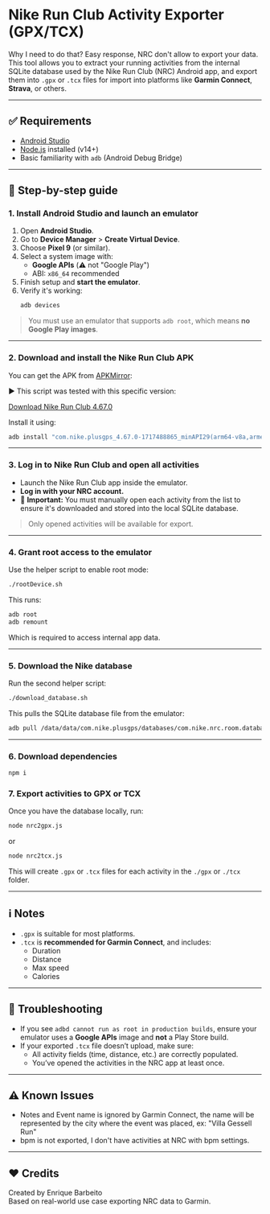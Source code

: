 # Nike Run Club Activity Exporter (GPX/TCX)

Why I need to do that? Easy response, NRC don't allow to export your data.
This tool allows you to extract your running activities from the internal SQLite database used by the Nike Run Club (NRC) Android app, and export them into `.gpx` or `.tcx` files for import into platforms like **Garmin Connect**, **Strava**, or others.

---

## ✅ Requirements

- [Android Studio](https://developer.android.com/studio)
- [Node.js](https://nodejs.org/) installed (v14+)
- Basic familiarity with `adb` (Android Debug Bridge)

---

## 🚀 Step-by-step guide

### 1. Install Android Studio and launch an emulator

1. Open **Android Studio**.
2. Go to **Device Manager** > **Create Virtual Device**.
3. Choose **Pixel 9** (or similar).
4. Select a system image with:
   - **Google APIs** (⚠️ not "Google Play")
   - ABI: `x86_64` recommended
5. Finish setup and **start the emulator**.
6. Verify it's working:
   ```bash
   adb devices
   ```

> You must use an emulator that supports `adb root`, which means **no Google Play images**.

---

### 2. Download and install the Nike Run Club APK

You can get the APK from [APKMirror](https://www.apkmirror.com/):

▶️ This script was tested with this specific version:

[Download Nike Run Club 4.67.0](https://www.apkmirror.com/apk/nike-inc/nike-run-club/nike-run-club-running-coach-4-67-0-release/nike-run-club-running-coach-4-67-0-android-apk-download/?redirected=download_invalid_nonce)

Install it using:

```bash
adb install "com.nike.plusgps_4.67.0-1717488865_minAPI29(arm64-v8a,armeabi-v7a,x86,x86_64)(nodpi)_apkmirror.com.apk"
```

---

### 3. Log in to Nike Run Club and open all activities

- Launch the Nike Run Club app inside the emulator.
- **Log in with your NRC account.**
- 🚨 **Important:** You must manually open each activity from the list to ensure it's downloaded and stored into the local SQLite database.

> Only opened activities will be available for export.

---

### 4. Grant root access to the emulator

Use the helper script to enable root mode:

```bash
./rootDevice.sh
```

This runs:

```bash
adb root
adb remount
```

Which is required to access internal app data.

---

### 5. Download the Nike database

Run the second helper script:

```bash
./download_database.sh
```

This pulls the SQLite database file from the emulator:

```bash
adb pull /data/data/com.nike.plusgps/databases/com.nike.nrc.room.database
```

---

### 6. Download dependencies

```bash
npm i
```

### 7. Export activities to GPX or TCX

Once you have the database locally, run:

```bash
node nrc2gpx.js
```

or

```bash
node nrc2tcx.js
```

This will create `.gpx` or `.tcx` files for each activity in the `./gpx` or `./tcx` folder.

---

## ℹ️ Notes

- `.gpx` is suitable for most platforms.
- `.tcx` is **recommended for Garmin Connect**, and includes:
  - Duration
  - Distance
  - Max speed
  - Calories

---

## 🛟 Troubleshooting

- If you see `adbd cannot run as root in production builds`, ensure your emulator uses a **Google APIs** image and **not** a Play Store build.
- If your exported `.tcx` file doesn’t upload, make sure:
  - All activity fields (time, distance, etc.) are correctly populated.
  - You’ve opened the activities in the NRC app at least once.

---

## ⚠️ Known Issues

- Notes and Event name is ignored by Garmin Connect, the name will be represented by the city where the event was placed, ex: "Villa Gessell Run"
- bpm is not exported, I don't have activities at NRC with bpm settings.

---

## ❤️ Credits

Created by Enrique Barbeito  
Based on real-world use case exporting NRC data to Garmin.